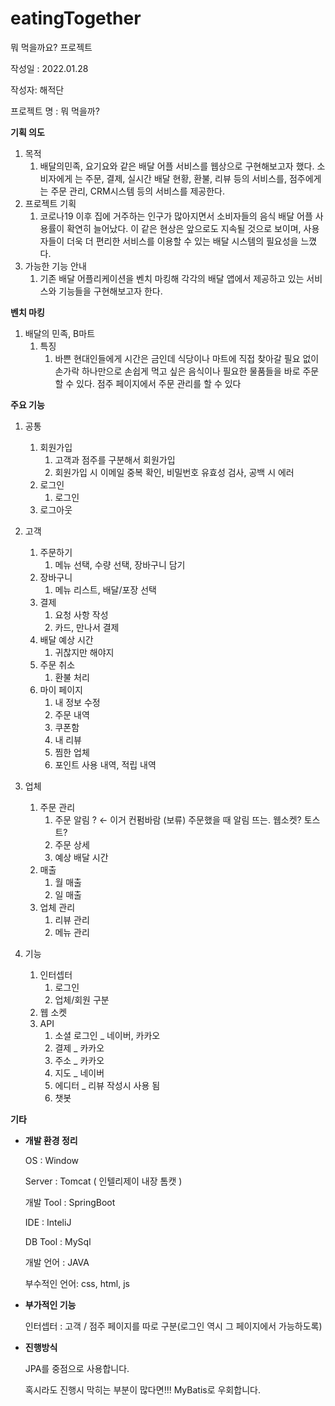 # eatingTogether
뭐 먹을까요? 프로젝트

작성일 : 2022.01.28

작성자: 해적단

프로젝트 명 : 뭐 먹을까?

**기획 의도**

1. 목적
    1. 배달의민족, 요기요와 같은 배달 어플 서비스를 웹상으로 구현해보고자 했다. 소비자에게 는 주문, 결제, 실시간 배달 현황, 환불, 리뷰 등의 서비스를, 점주에게는 주문 관리, CRM시스템 등의 서비스를 제공한다.
2. 프로젝트 기획
    1. 코로나19 이후 집에 거주하는 인구가 많아지면서 소비자들의 음식 배달 어플 사용률이 확연히 늘어났다. 이 같은 현상은 앞으로도 지속될 것으로 보이며, 사용자들이 더욱 더 편리한 서비스를 이용할 수 있는 배달 시스템의 필요성을 느꼈다.
3. 가능한 기능 안내
    1. 기존 배달 어플리케이션을 벤치 마킹해 각각의 배달 앱에서 제공하고 있는 서비스와 기능들을 구현해보고자 한다.

**벤치 마킹**

1. 배달의 민족, B마트
    1. 특징
        1. 바쁜 현대인들에게 시간은 금인데 식당이나 마트에 직접 찾아갈 필요 없이 손가락 하나만으로 손쉽게 먹고 싶은 음식이나 필요한 물품들을 바로 주문할 수 있다. 점주 페이지에서 주문 관리를 할 수 있다

**주요 기능**

1. 공통
    1. 회원가입
        1. 고객과 점주를 구분해서 회원가입
        2. 회원가입 시 이메일 중복 확인, 비밀번호 유효성 검사, 공백 시 에러
    2. 로그인
        1. 로그인
    3. 로그아웃
    
2. 고객
    1. 주문하기
        1. 메뉴 선택, 수량 선택, 장바구니 담기
    2. 장바구니
        1. 메뉴 리스트, 배달/포장 선택
    3. 결제
        1. 요청 사항 작성
        2. 카드, 만나서 결제
    4. 배달 예상 시간
        1. 귀찮지만 해야지
    5. 주문 취소
        1. 환불 처리
    6. 마이 페이지
        1. 내 정보 수정
        2. 주문 내역
        3. 쿠폰함
        4. 내 리뷰
        5. 찜한 업체
        6. 포인트 사용 내역, 적립 내역
        
3. 업체
    1. 주문 관리
        1. 주문 알림 ? ← 이거 컨펌바람 (보류)
        주문했을 때 알림 뜨는. 웹소켓? 토스트?
        2. 주문 상세
        3. 예상 배달 시간
    2. 매출
        1. 월 매출
        2. 일 매출 
    3. 업체 관리
        1. 리뷰 관리
        2. 메뉴 관리

1. 기능
    1. 인터셉터
        1. 로그인
        2. 업체/회원 구분
    2. 웹 소켓
    3. API
        1. 소셜 로그인 _ 네이버, 카카오
        2. 결제 _ 카카오
        3. 주소 _ 카카오
        4. 지도 _ 네이버
        5. 에디터 _ 리뷰 작성시 사용 됨
        6. 챗봇

**기타**

- **개발 환경 정리**
    
    OS : Window
    
    Server : Tomcat ( 인텔리제이 내장 톰캣 )
    
    개발 Tool : SpringBoot
    
    IDE : InteliJ
    
    DB Tool : MySql
    
    개발 언어 : JAVA
    
    부수적인 언어: css, html, js 
    
- **부가적인 기능**
    
    인터셉터 : 고객 / 점주 페이지를 따로 구분(로그인 역시 그 페이지에서 가능하도록)
    
- **진행방식**
    
    JPA를 중점으로 사용합니다.
    
    혹시라도 진행시 막히는 부분이 많다면!!! MyBatis로 우회합니다.
